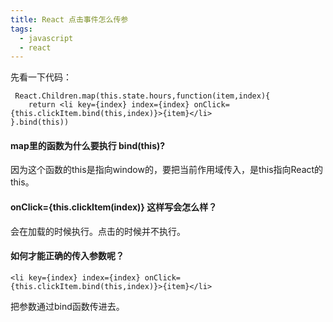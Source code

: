 ```yaml
---
title: React 点击事件怎么传参
tags:
  - javascript
  - react
---
```


先看一下代码：

```
 React.Children.map(this.state.hours,function(item,index){
    return <li key={index} index={index} onClick={this.clickItem.bind(this,index)}>{item}</li>
}.bind(this))
```
#### map里的函数为什么要执行 bind(this)?
因为这个函数的this是指向window的，要把当前作用域传入，是this指向React的this。
####  onClick={this.clickItem(index)} 这样写会怎么样？

会在加载的时候执行。点击的时候并不执行。
#### 如何才能正确的传入参数呢？
```
<li key={index} index={index} onClick={this.clickItem.bind(this,index)}>{item}</li>
```
把参数通过bind函数传进去。